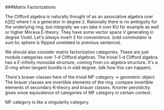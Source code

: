 ###Matrix Factorizations

The Clifford algebra is naturally thought of as an associative algebra over k[[t]] where t is a generator in degree $2$. Rationally there is no ambiguity for the underlying ring, but integrally we can take it over KU for example as well or higher Morava E-theory. They have some vector space $V$ generating in degree $1$/odd. Let's always invert $2$ for convenience. (odd commutator is sum bc sphere is flipped unrelated to previous sentence).

We should also consider matrix factorization categories. These are just module categories over $1$-d Clifford algebras. The trivial $1$-d Clifford algebra has a $E$-infinity monoidal structure, coming from co-algebra structure. It's a $D$-ring when tangent bundle is in odd degree. (idk how this can happen).

There's brauer classes here of the trivial MF category -> geometric object. The brauer classes are invertible elements of the ring. compare invertible elements of secondary K-theory and brauer classes. Knorrer peroidicity gives smoe equivalence of categories of MF category in certain context.

MF category is like a singularity category.


